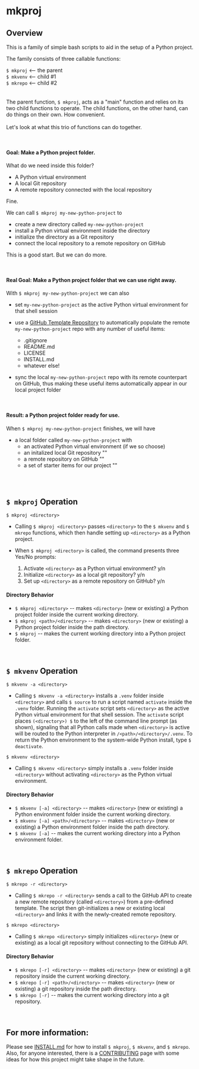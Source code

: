 # mkproj

## Overview
This is a family of simple bash scripts to aid in the setup of a Python project.

The family consists of three callable functions:

`$ mkproj`  <-- the parent  
`$ mkvenv`  <-- child #1  
`$ mkrepo`  <-- child #2  
 <br>  
The parent function, `$ mkproj`, acts as a "main" function and relies on its two child functions to operate. The child functions, on the other hand, can do things on their own. How convenient.
<br>  
Let's look at what this trio of functions can do together.  
  
  <br>  
  
#### Goal: Make a Python project folder.  
What do we need inside this folder?  
- A Python virtual environment  
- A local Git repository  
- A remote repository connected with the local repository  
  
Fine.  
  
We can call `$ mkproj my-new-python-project` to  
- create a new directory called `my-new-python-project`
- install a Python virtual environment inside the directory
- initialize the directory as a Git repository
- connect the local repository to a remote repository on GitHub 
  
This is a good start. But we can do more.  
  
  <br>  
  
#### Real Goal: Make a Python project folder that we can use right away.


With `$ mkproj my-new-python-project` we can also
  
- set `my-new-python-project` as the active Python virtual environment for that shell session
- use a [GitHub Template Repository](https://docs.github.com/en/free-pro-team@latest/github/creating-cloning-and-archiving-repositories/creating-a-template-repository) to automatically populate the remote `my-new-python-project` repo with any number of useful items:  
   - .gitignore  
   - README.md  
   - LICENSE  
   - INSTALL.md
   - whatever else!
- sync the local `my-new-python-project` repo with its remote counterpart on GitHub, thus making these useful items automatically appear in our local project folder  
  
  <br>  
  
#### Result: a Python project folder ready for use.
When `$ mkproj my-new-python-project` finishes, we will have  
- a local folder called `my-new-python-project` with
   - an activated Python virtual environment (if we so choose)
   - an initalized local Git repository ""
   - a remote repository on GitHub ""
   - a set of starter items for our project ""  
   
<end>  </end>  
  <br>
## `$ mkproj` Operation
`$ mkproj <directory>`

- Calling `$ mkproj <directory>` passes `<directory>` to the `$ mkvenv` and `$ mkrepo` functions, which then handle setting up `<directory>` as a Python project.

- When `$ mkproj <directory>` is called, the command presents three Yes/No prompts:
  1. Activate `<directory>` as a Python virtual environment? y/n
  2. Initialize `<directory>` as a local git repository? y/n
  3. Set up `<directory>` as a remote repository on GitHub? y/n
  
#### Directory Behavior  
- `$ mkproj <directory>` -- makes `<directory>` (new or existing) a Python project folder inside the current working directory.  
- `$ mkproj <path>/<directory>` -- makes `<directory>` (new or existing) a Python project folder inside the path directory.  
- `$ mkproj` -- makes the current working directory into a Python project folder.  
<end>  </end>  
  <br>
## `$ mkvenv` Operation
`$ mkvenv -a <directory>`  
  
- Calling `$ mkvenv -a <directory>` installs a `.venv` folder inside `<directory>` and calls `$ source` to run a script named `activate` inside the `.venv` folder. Running the `activate` script sets `<directory>` as the active Python virtual environment for that shell session. The `activate` script places `(<directory>) $` to the left of the command line prompt (as shown), signaling that all Python calls made when `<directory>` is active will be routed to the Python interpreter in `/<path>/<directory>/.venv`. To return the Python environment to the system-wide Python install, type `$ deactivate`.

`$ mkvenv <directory>`  

- Calling `$ mkvenv <directory>` simply installs a `.venv` folder inside `<directory>` without activating `<directory>` as the Python virtual environment.
  
#### Directory Behavior  
- `$ mkvenv [-a] <directory>` -- makes `<directory>` (new or existing) a Python environment folder inside the current working directory.  
- `$ mkvenv [-a] <path>/<directory>` -- makes `<directory>` (new or existing) a Python environment folder inside the path directory.  
- `$ mkvenv [-a]` -- makes the current working directory into a Python environment folder.  
<end>  </end>  
  <br>
## `$ mkrepo` Operation
`$ mkrepo -r <directory>`  
  
- Calling `$ mkrepo -r <directory>` sends a call to the GitHub API to create a new remote repository (called
`<directory>`) from a pre-defined template. The script then git-initializes a new or existing local
`<directory>` and links it with the newly-created remote repository.  
  
`$ mkrepo <directory>`  

- Calling `$ mkrepo <directory>` simply initializes `<directory>` (new or existing) as a local git repository
without connecting to the GitHub API.  
  
#### Directory Behavior  
- `$ mkrepo [-r] <directory>` -- makes `<directory>` (new or existing) a git repository inside the current working directory.  
- `$ mkrepo [-r] <path>/<directory>` -- makes `<directory>` (new or existing) a git repository inside the path directory.  
- `$ mkrepo [-r]` -- makes the current working directory into a git repository.  
<end>  </end>  
  <br>  
  
## For more information:  
Please see [INSTALL.md](https://github.com/PaulHBartley/mkproj/blob/main/INSTALL.md) for how to install `$ mkproj`, `$ mkvenv`, and `$ mkrepo`.
Also, for anyone interested, there is a [CONTRIBUTING](https://github.com/PaulHBartley/mkproj/blob/main/CONTRIBUTING.md) page with some ideas for how this project might take shape in the future.



